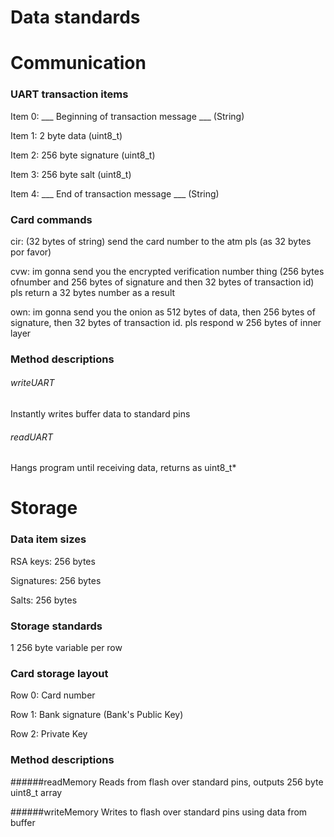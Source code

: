 Data standards
================

# Communication

### UART transaction items
Item 0: ___ Beginning of transaction message ___ (String)

Item 1: 2 byte data (uint8_t)

Item 2: 256 byte signature (uint8_t)

Item 3: 256 byte salt (uint8_t)

Item 4: ___ End of transaction message ___ (String)

### Card commands
cir: (32 bytes of string) send the card number to the atm pls (as 32 bytes por favor)

cvw: im gonna send you the encrypted verification number thing (256 bytes ofnumber and 256 bytes of signature and then 32 bytes of transaction id)
pls return a 32 bytes number as a result

own: im gonna send you the onion as 512 bytes of data, then 256 bytes of signature, then 32 bytes of transaction id.  pls respond w 256 bytes of inner layer

### Method descriptions

###### writeUART
Instantly writes buffer data to standard pins

###### readUART
Hangs program until receiving data, returns as uint8_t*

# Storage

### Data item sizes
RSA keys: 256 bytes

Signatures: 256 bytes

Salts: 256 bytes

### Storage standards
1 256 byte variable per row

### Card storage layout
Row 0: Card number

Row 1: Bank signature (Bank's Public Key)

Row 2: Private Key

### Method descriptions

######readMemory
Reads from flash over standard pins, outputs 256 byte uint8_t array

######writeMemory
Writes to flash over standard pins using data from buffer
